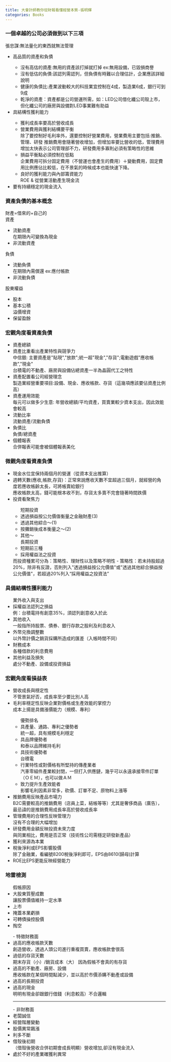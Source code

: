 ```yaml
---
title: 大會計師教你從財報看懂經營本質-張明輝
categories: Books
---
```




<div class="container-fluid">
    <div class="row single-entry">
        <p>
            <h3>一個卓越的公司必須做到以下三項</h3>
            張忠謀:無法量化的東西就無法管理
            <ul>
                <li>高品質的資產和負債</li>
                <ul>
                    <li>沒有高估的資產:無用的資產該打掉就打掉 ex:無用設備，已毀損商譽</li>
                    <li>沒有低估的負債:該認列需認列，但負債有時難以合理估計，企業應該詳細說明</li>
                    <li>健康的負債比:產業波動較大的科技業宜控制在4成，製造業6成，銀行可到9成</li>
                    <li>乾淨的資產：資產都是公司營運所需，如：LED公司借化纖公司殼上市，但化纖公司的廠房與設備對LED事業難有助益</li>
                </ul>
                <li>具結構性獲利能力</li>
                <ul>
                    <li>獲利成長率要高於營收成長</li>
                    <li>營業費用與獲利結構要平衡</li>
                    除了要控制好毛利率外，還要控制好營業費用，營業費用主要包括:推銷、管理、研發
                    推銷費用會隨著營收增加，但增加率要比營收的低，管理費用增加太快表示公司管理部不力，研發費用多寡則必須有策略性的思維
                    <li>損益平衡點必須控制在低點</li>
                    企業費用可拆分固定費用（不營運也會產生的費用）＋變動費用，固定費用比例應佔比較低，在不景氣的時候成本也能快速下降。
                    <li>良好的獲利能力與內部籌資能力</li>
                    ROE & 從營業活動產生現金流
                </ul>
                <li>要有持續穩定的現金流入</li>
            </ul>
            <h3>資產負債的基本概念</h3>
            <p>
                財產=借來的+自己的<br>
                資產
                <ul>
                    <li>流動資產</li>
                    在期限內可變換為現金
                    <li>非流動資產</li>
                </ul>
                負債
                <ul>
                    <li>流動負債</li>
                    在期限內需償還 ex:應付帳款
                    <li>非流動負債</li>
                </ul>
                股東權益
                <ul>
                    <li>股本</li>
                    <li>基本公積</li>
                    溢價增資
                    <li>保留盈餘</li>
                </ul>
            </p>
            <h3>宏觀角度看資產負債</h3>
            <ul>
                <li>資產總額</li>
                <li>資產比重看出產業特性與競爭力</li>
                中信銀: 主要資產是"貼現","放款";統一超"現金","存貨";電動遊戲"應收帳款","現金"<br>
                台積電的不動產、廠房與設備佔總資產一半為晶圓代工之特性
                <li>資產配置看公司經營理念</li>
                製造業經營重要項目:設備、現金、應收帳款、存貨（這幾項應該要佔資產比例高）
                <li>資產運用效能</li>
                每元可以做多少生意: 年營收總額/平均資產，買賣業較少資本支出，因此效能會較高
                <li>流動比率</li>
                流動資產/流動負債
                <li>負債比</li>
                負債/總資產
                <li>個體報表</li>
                合併報表可能會被個體報表美化
            </ul>
            <h3>微觀角度看資產負債</h3>
            <ul>
                <li>現金水位宜保持兩個月的營運（從資本支出推算）</li>
                <li>週轉天數(應收,帳款,存貨)：正常來說應收天數不宜超過三個月，就經營的角度若應收帳齡太長，可將帳賣給銀行</li>
                應收帳款太高，錢可能根本收不到，存貨太多賣不完會隨著時間跌價
                <li>投資看聚焦力</li>
                <ul>短期投資
                    <li>透過損益按公允價值衡量之金融財產(3)</li>
                    <li>透過其他綜合～(1)</li>
                    <li>按攤銷後成本衡量之～(2)</li>
                    <li>其他～</li>
                    長期投資
                    <li>短期前三種</li>
                    <li>採用權益法之投資</li>
                </ul>
                而投資種累可分為：策略性、理財性以及策略不明性
                - 策略性：若未持股超過20%，除非有反證，否則列入"透過損益按公允價值"或"透過其他綜合損益按公允價值"，若超過20%列入“採用權益之投資法”
            </ul>
            <h3>具備結構性獲利能力</h3>
            <ul>業外收入與支出
                <li>採權益法認列之損益</li>
                例：台積電持有創意35%，須認列創意收入於此
                <li>其他收入</li>
                一般指所持股票、債券、銀行存款之股利及利息收入
                <li>外幣兑換調整數</li>
                以外幣計價之銷貨採購所造成的匯差（入帳時間不同）
                <li>財務成本</li>
                各種借款的利息費用
                <li>其他利益及損失</li>
                處分不動產、設備或投資損益
            </ul>
            <h3>宏觀角度看損益表</h3>
            <ul>
                <li>營收成長與穩定性</li>
                不管景氣好否，成長率至少要比別人高
                <li>毛利率穩定性反映企業對價格或生產效能的掌控力</li>
                成本上揚是具備漲價能力（規模、專利）
                <ul>優勢排名
                    <li>具產量、通路、專利之優勢者</li>
                    統一超，具有規模毛利穩定
                    <li>具品牌優勢者</li>
                    和泰以品牌維持毛利
                    <li>具技術優勢者</li>
                    台積電
                    <li>行業特性或對價格有所堅持的傳產業者</li>
                    汽車零組件產業較封閉，一但打入供應鏈，幾乎可以永遠承接零件訂單（ＯＥＭ），也可以做ＡＭ
                    <li>致力提升生產效能者</li>
                    影響毛利因素非常多，砍價、訂單不足、原物料上漲等
                </ul>
                <li>推銷費用反映產品市場力</li>
                B2C需要較高的推銷費用（店員上菜，結帳等等）尤其是奢侈商品（廣告），最忌諱的是推銷費用成長率高於營收成長率
                <li>管理費用的合理性反映管理力</li>
                沒有不合理的大幅增加
                <li>研發費用金額反映投資未來力度</li>
                與同業相比，費用是否正常（技術性公司需穩定研發新產品）
                <li>獲利來源為本業</li>
                <li>稅後淨利或EPS影響股價</li>
                除了金融業，看編號8200稅後淨利即可，EPS由8610(歸母)計算
                <li>ROE比EPS更能反映經營能力</li>
            </ul>
            <h3>地雷檢測</h3>
            <ul>
                假帳原因
                <li>大股東質壓成數</li>
                讓股票價值維持一定水準
                <li>上市</li>
                <li>掩蓋本業虧損</li>
                <li>可轉債操控股價</li>
                <li>掏空</li>
            </ul>
            <ul>
                - 特徵財務面
                <li>過高的應收帳款天數</li>
                創造營收，透過人頭公司進行重複買賣，應收帳款會很高
                <li>過低的存貨天數</li>
                期末存貨（小）/銷貨成本（大） 因為假帳不會真的有存貨
                <li>過高的不動產、廠房、設備</li>
                應收帳款在某個時間點減少，並以高於市價添購不動產或設備
                <li>過高的長期投資</li>
                <li>過高的現金</li>
                明明有現金卻跟銀行借錢（利息較高）不合邏輯
                <hr>
                - 非財務面
                <li>老闆誠信</li>
                <li>經營階層變動</li>
                <li>股價異常飆漲</li>
                <li>利多不斷</li>
                <li>借殼後初期</li>
                （借殼後營收合併初期會成長明顯）營收增加,卻沒有現金流入
                <li>處於不好的產業確獲利異常</li>
            </ul>
        </p>
    </div>
</div>
